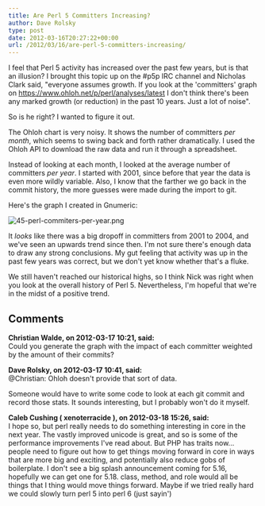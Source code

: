 ```yaml
---
title: Are Perl 5 Committers Increasing?
author: Dave Rolsky
type: post
date: 2012-03-16T20:27:22+00:00
url: /2012/03/16/are-perl-5-committers-increasing/
---
```

I feel that Perl 5 activity has increased over the past few years, but is that an illusion? I brought this topic up on the #p5p IRC channel and Nicholas Clark said, "everyone assumes growth. If you look at the 'committers' graph on <https://www.ohloh.net/p/perl/analyses/latest> I don't think there's been any marked growth (or reduction) in the past 10 years. Just a lot of noise".

So is he right? I wanted to figure it out.

The Ohloh chart is very noisy. It shows the number of committers _per month_, which seems to swing back and forth rather dramatically. I used the Ohloh API to download the raw data and run it through a spreadsheet.

Instead of looking at each month, I looked at the average number of committers _per year_. I started with 2001, since before that year the data is even more wildly variable. Also, I know that the farther we go back in the commit history, the more guesses were made during the import to git.

Here's the graph I created in Gnumeric:

![45-perl-commiters-per-year.png][1] 

It _looks_ like there was a big dropoff in committers from 2001 to 2004, and we've seen an upwards trend since then. I'm not sure there's enough data to draw any strong conclusions. My gut feeling that activity was up in the past few years was correct, but we don't yet know whether that's a fluke.

We still haven't reached our historical highs, so I think Nick was right when you look at the overall history of Perl 5. Nevertheless, I'm hopeful that we're in the midst of a positive trend.

 [1]: /files/import/45-perl-commiters-per-year.png

## Comments

**Christian Walde, on 2012-03-17 10:21, said:**  
Could you generate the graph with the impact of each committer weighted by the amount of their commits?

**Dave Rolsky, on 2012-03-17 10:41, said:**  
@Christian: Ohloh doesn't provide that sort of data.

Someone would have to write some code to look at each git commit and record those stats. It sounds interesting, but I probably won't do it myself.

**Caleb Cushing ( xenoterracide ), on 2012-03-18 15:26, said:**  
I hope so, but perl really needs to do something interesting in core in the next year. The vastly improved unicode is great, and so is some of the performance improvements I've read about. But PHP has traits now... people need to figure out how to get things moving forward in core in ways that are more big and exciting, and potentially also reduce gobs of boilerplate. I don't see a big splash announcement coming for 5.16, hopefully we can get one for 5.18. class, method, and role would all be things that I thing would move things forward. Maybe if we tried really hard we could slowly turn perl 5 into perl 6 (just sayin')